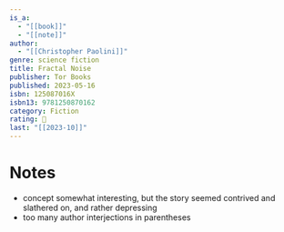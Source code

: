 ```yaml
---
is_a:
  - "[[book]]"
  - "[[note]]"
author:
  - "[[Christopher Paolini]]"
genre: science fiction
title: Fractal Noise
publisher: Tor Books
published: 2023-05-16
isbn: 125087016X
isbn13: 9781250870162
category: Fiction
rating: 🤞
last: "[[2023-10]]"
---
```

# Notes
- concept somewhat interesting, but the story seemed contrived and slathered on, and rather depressing
- too many author interjections in parentheses
